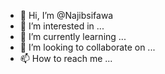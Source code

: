 - 👋 Hi, I’m @Najibsifawa
- 👀 I’m interested in ...
- 🌱 I’m currently learning ...
- 💞️ I’m looking to collaborate on ...
- 📫 How to reach me ...

<!---
Najibsifawa/Najibsifawa is a ✨ special ✨ repository because its `README.md` (this file) appears on your GitHub profile.
You can click the Preview link to take a look at your changes.
--->
